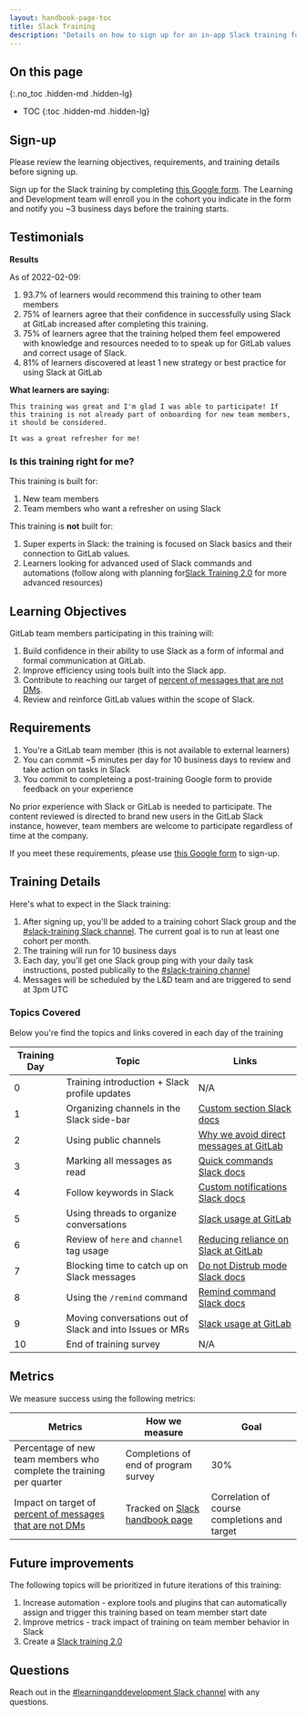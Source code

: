 ```yaml
---
layout: handbook-page-toc
title: Slack Training
description: "Details on how to sign up for an in-app Slack training for new team members at GitLab"
---
```


## On this page
{:.no_toc .hidden-md .hidden-lg}

- TOC
{:toc .hidden-md .hidden-lg}

## Sign-up

Please review the learning objectives, requirements, and training details before signing up.

Sign up for the Slack training by completing [this Google form](https://docs.google.com/forms/d/e/1FAIpQLSe1pBLLFYOuoAyKssl9BtVGNlQXP08YYcudrlsKu0lic6apWQ/viewform?usp=sf_link). The Learning and Development team will enroll you in the cohort you indicate in the form and notify you ~3 business days before the training starts.

## Testimonials

**Results**

As of 2022-02-09:

1. 93.7% of learners would recommend this training to other team members
1. 75% of learners agree that their confidence in successfully using Slack at GitLab increased after completing this training.
1. 75% of learners agree that the training helped them feel empowered with knowledge and resources needed to to speak up for GitLab values and correct usage of Slack.
1. 81% of learners discovered at least 1 new strategy or best practice for using Slack at GitLab

**What learners are saying:**

`This training was great and I'm glad I was able to participate! If this training is not already part of onboarding for new team members, it should be considered.`

`It was a great refresher for me!`

### Is this training right for me?

This training is built for:

1. New team members
1. Team members who want a refresher on using Slack

This training is **not** built for:

1. Super experts in Slack: the training is focused on Slack basics and their connection to GitLab values.
1. Learners looking for advanced used of Slack commands and automations (follow along with planning for[Slack Training 2.0](https://gitlab.com/gitlab-com/people-group/learning-development/general/-/issues/356) for more advanced resources)


## Learning Objectives

GitLab team members participating in this training will:

1. Build confidence in their ability to use Slack as a form of informal and formal communication at GitLab.
1. Improve efficiency using tools built into the Slack app.
1. Contribute to reaching our target of [percent of messages that are not DMs](/handbook/communication/#why-we-track--of-messages-that-are-not-dms).
1. Review and reinforce GitLab values within the scope of Slack.

## Requirements

1. You're a GitLab team member (this is not available to external learners)
1. You can commit ~5 minutes per day for 10 business days to review and take action on tasks in Slack
1. You commit to completeing a post-training Google form to provide feedback on your experience

No prior experience with Slack or GitLab is needed to participate. The content reviewed is directed to brand new users in the GitLab Slack instance, however, team members are welcome to participate regardless of time at the company.

If you meet these requirements, please use [this Google form](https://docs.google.com/forms/d/e/1FAIpQLSe1pBLLFYOuoAyKssl9BtVGNlQXP08YYcudrlsKu0lic6apWQ/viewform?usp=sf_link) to sign-up.

## Training Details

Here's what to expect in the Slack training:

1. After signing up, you'll be added to a training cohort Slack group and the [#slack-training Slack channel](https://app.slack.com/client/T02592416/C02MX7LTXK9/thread/G018JT50VH7-1641496150.005700). The current goal is to run at least one cohort per month.
1. The training will run for 10 business days
1. Each day, you'll get one Slack group ping with your daily task instructions, posted publically to the [#slack-training channel](https://app.slack.com/client/T02592416/C02MX7LTXK9/thread/G018JT50VH7-1641496150.005700)
1. Messages will be scheduled by the L&D team and are triggered to send at 3pm UTC

### Topics Covered

Below you're find the topics and links covered in each day of the training

| Training Day | Topic | Links |
| ----- | ----- | ---------- |
| 0 | Training introduction + Slack profile updates | N/A |
| 1 | Organizing channels in the Slack side-bar | [Custom section Slack docs](https://slack.com/help/articles/360043207674-Organize-your-sidebar-with-custom-sections) |
| 2 | Using public channels |[Why we avoid direct messages at GitLab](/handbook/communication/#avoid-direct-messages)|
| 3 | Marking all messages as read | [Quick commands Slack docs](https://slack.com/help/articles/201374536-Slack-keyboard-shortcuts) |
| 4 | Follow keywords in Slack | [Custom notifications Slack docs](https://slack.com/help/articles/4412437167251-Get-notified-about-topics-you-care-about) |
| 5 | Using threads to organize conversations | [Slack usage at GitLab](handbook/communication/#slack) |
| 6 | Review of `here` and `channel` tag usage | [Reducing reliance on Slack at GitLab](/company/culture/all-remote/asynchronous) |
| 7 | Blocking time to catch up on Slack messages | [Do not Distrub mode Slack docs](https://slack.com/help/articles/214908388-Pause-notifications-with-Do-Not-Disturb#set-a-dnd-schedule) |
| 8 | Using the `/remind` command | [Remind command Slack docs](https://slack.com/help/articles/208423427-Set-a-reminder)|
| 9 | Moving conversations out of Slack and into Issues or MRs | [Slack usage at GitLab](/handbook/communication/#slack) |
| 10 | End of training survey | N/A |



## Metrics

We measure success using the following metrics:

| Metrics | How we measure | Goal |
| ----- | ----- | ----- |
| Percentage of new team members who complete the training per quarter | Completions of end of program survey | 30% |
|  Impact on target of [percent of messages that are not DMs](/handbook/communication/#why-we-track--of-messages-that-are-not-dms) | Tracked on [Slack handbook page](/handbook/communication/#why-we-track--of-messages-that-are-not-dms) | Correlation of course completions and target |

## Future improvements

The following topics will be prioritized in future iterations of this training:

1. Increase automation - explore tools and plugins that can automatically assign and trigger this training based on team member start date
1. Improve metrics - track impact of training on team member behavior in Slack
1. Create a [Slack training 2.0](https://gitlab.com/gitlab-com/people-group/learning-development/general/-/issues/356)

## Questions

Reach out in the [#learninganddevelopment Slack channel](https://app.slack.com/client/T02592416/CMRAWQ97W) with any questions.

